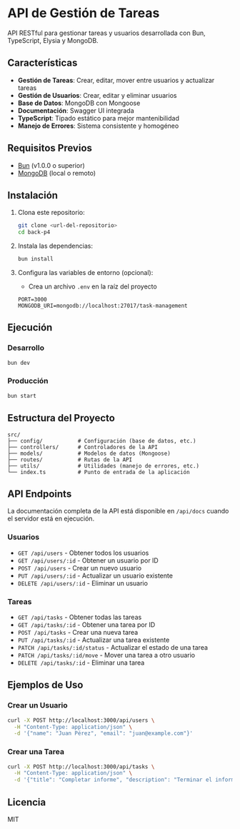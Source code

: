 # API de Gestión de Tareas

API RESTful para gestionar tareas y usuarios desarrollada con Bun, TypeScript, Elysia y MongoDB.

## Características

- **Gestión de Tareas**: Crear, editar, mover entre usuarios y actualizar tareas
- **Gestión de Usuarios**: Crear, editar y eliminar usuarios
- **Base de Datos**: MongoDB con Mongoose
- **Documentación**: Swagger UI integrada
- **TypeScript**: Tipado estático para mejor mantenibilidad
- **Manejo de Errores**: Sistema consistente y homogéneo

## Requisitos Previos

- [Bun](https://bun.sh/) (v1.0.0 o superior)
- [MongoDB](https://www.mongodb.com/) (local o remoto)

## Instalación

1. Clona este repositorio:
   ```bash
   git clone <url-del-repositorio>
   cd back-p4
   ```

2. Instala las dependencias:
   ```bash
   bun install
   ```

3. Configura las variables de entorno (opcional):
   - Crea un archivo `.env` en la raíz del proyecto
   ```
   PORT=3000
   MONGODB_URI=mongodb://localhost:27017/task-management
   ```

## Ejecución

### Desarrollo

```bash
bun dev
```

### Producción

```bash
bun start
```

## Estructura del Proyecto

```
src/
├── config/           # Configuración (base de datos, etc.)
├── controllers/      # Controladores de la API
├── models/           # Modelos de datos (Mongoose)
├── routes/           # Rutas de la API
├── utils/            # Utilidades (manejo de errores, etc.)
└── index.ts          # Punto de entrada de la aplicación
```

## API Endpoints

La documentación completa de la API está disponible en `/api/docs` cuando el servidor está en ejecución.

### Usuarios

- `GET /api/users` - Obtener todos los usuarios
- `GET /api/users/:id` - Obtener un usuario por ID
- `POST /api/users` - Crear un nuevo usuario
- `PUT /api/users/:id` - Actualizar un usuario existente
- `DELETE /api/users/:id` - Eliminar un usuario

### Tareas

- `GET /api/tasks` - Obtener todas las tareas
- `GET /api/tasks/:id` - Obtener una tarea por ID
- `POST /api/tasks` - Crear una nueva tarea
- `PUT /api/tasks/:id` - Actualizar una tarea existente
- `PATCH /api/tasks/:id/status` - Actualizar el estado de una tarea
- `PATCH /api/tasks/:id/move` - Mover una tarea a otro usuario
- `DELETE /api/tasks/:id` - Eliminar una tarea

## Ejemplos de Uso

### Crear un Usuario

```bash
curl -X POST http://localhost:3000/api/users \
  -H "Content-Type: application/json" \
  -d '{"name": "Juan Pérez", "email": "juan@example.com"}'
```

### Crear una Tarea

```bash
curl -X POST http://localhost:3000/api/tasks \
  -H "Content-Type: application/json" \
  -d '{"title": "Completar informe", "description": "Terminar el informe trimestral", "user": "user_id_aquí"}'
```

## Licencia

MIT
